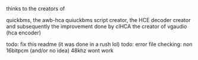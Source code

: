thinks to the creators of

quickbms, the awb-hca quiuckbms script creator, the HCE decoder creator and subsequently the improvement done by clHCA
the creator of vgaudio (hca encoder)

todo: fix this readme (it was done in a rush lol)
todo: error file checking: non 16bitpcm (and/or no idea) 48khz wont work
